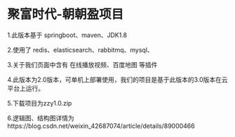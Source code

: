 # 聚富时代-朝朝盈项目

1.此版本基于 springboot、maven、JDK1.8

2.使用了 redis、elasticsearch、rabbitmq、mysql、

3.关于我们页面中含有 在线播放视频、百度地图 等插件

4.此版本为2.0版本，可单机上部署使用，我们的项目是基于此版本的3.0版本在云平台上运行。

5.下载项目为zzy1.0.zip

6.逻辑图、结构图详情为https://blog.csdn.net/weixin_42687074/article/details/89000466
